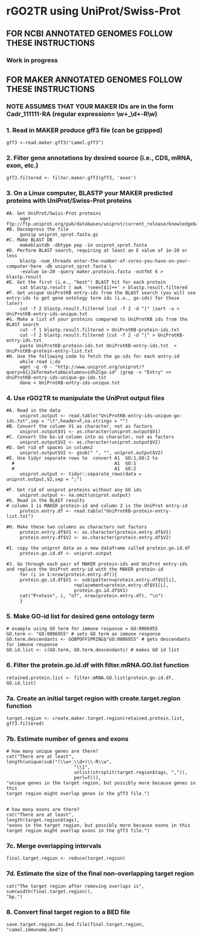# rGO2TR using UniProt/Swiss-Prot

## FOR NCBI ANNOTATED GENOMES FOLLOW THESE INSTRUCTIONS

### Work in progress

## FOR MAKER ANNOTATED GENOMES FOLLOW THESE INSTRUCTIONS

### NOTE ASSUMES THAT YOUR MAKER IDs are in the form Cadr_111111-RA (regular expression= \w+_\d+-R\w)

### 1. Read in MAKER produce gff3 file (can be gzipped)

    gff3 <-read.maker.gff3("camel.gff3")


### 2. Filter gene annotations by desired source (i.e., CDS, mRNA, exon, etc.)

    gff3.filtered <- filter.maker.gff3(gff3, 'exon')

### 3. On a Linux computer, BLASTP your MAKER predicted proteins with UniProt/Swiss-Prot proteins

    #A. Get UniProt/Swiss-Prot proteins
         wget ftp://ftp.uniprot.org/pub/databases/uniprot/current_release/knowledgebase/complete/uniprot_sprot.fasta.gz
    #B. Decompress the file
         gunzip uniprot_sprot.fasta.gz
    #C. Make BLAST DB
         makeblastdb -dbtype pep -in uniprot_sprot.fasta
    #D. Perform BLAST search, requiring at least an E value of 1e-20 or less
         blastp -num_threads enter-the-number-of-cores-you-have-on-your-computer-here -db uniprot_sprot.fasta \
         -evalue 1e-20 -query maker.proteins.fasta -outfmt 6 > blastp.result
    #E. Get the first (i.e., "best") BLAST hit for each protein
         cat blastp.result | awk '!seen[$1]++' > blastp.result.filtered
    #F. Get unique UniProtKB entry-ids from the BLAST search (you will use entry-ids to get gene ontology term ids (i.e., go-ids) for these later)
         cut -f 2 blastp.result.filtered |cut -f 2 -d "|" |sort -u > UniProtKB-entry-ids-unique.txt
    #G. Make a list of your proteins compared to UniProtKB ids from the BLAST search
         cut -f 1 blastp.result.filtered > UniProtKB-protein-ids.txt
         cut -f 2 blastp.result.filtered |cut -f 2 -d "|" > UniProtKB-entry-ids.txt
         paste UniProtKB-protein-ids.txt UniProtKB-entry-ids.txt  > UniProtKB-protein-entry-list.txt
    #H. Use the following code to fetch the go-ids for each entry-id
         while read i;do
         wget -q -O - "http://www.uniprot.org/uniprot/?query=${i}&format=tab&columns=id%2Cgo-id" |grep -v "Entry" >> UniProtKB-entry-ids-unique-go-ids.txt
         done < UniProtKB-entry-ids-unique.txt

### 4. Use rGO2TR to manipulate the UniProt output files

    #A. Read in the data     
         uniprot.output <- read.table("UniProtKB-entry-ids-unique-go-ids.txt",sep = "\t",header=F,na.strings = "")
    #B. Convert the column V1 as character, not as factors
         uniprot.output$V1 <- as.character(uniprot.output$V1)
    #C. Convert the Go-id column into as character, not as factors
         uniprot.output$V2 <- as.character(uniprot.output$V2)
    #D. Get rid of spaces in column2
         uniprot.output$V2 <- gsub(" ", "", uniprot.output$V2)
    #E. Use tidyr separate rows to  convert A1  GO:1,GO:2 to
      #                                     A1  GO:1
      #                                     A1  GO:2
         uniprot.output <- tidyr::separate_rows(data = uniprot.output,V2,sep = ";")

    #F. Get rid of uniprot proteins without any GO ids
         uniprot.output <- na.omit(uniprot.output)
    #G. Read in the BLAST results
    # column 1 is MAKER protein-id and column 2 is the UniProt entry-id
         protein.entry.df <- read.table("UniProtKB-protein-entry-list.txt")

    #H. Make these two columns as characters not factors
         protein.entry.df$V1 <- as.character(protein.entry.df$V1)
         protein.entry.df$V2 <- as.character(protein.entry.df$V2)

    #I. copy the uniprot data as a new dataframe called protein.go.id.df
         protein.go.id.df <- uniprot.output

    #J. Go through each pair of MAKER protein-ids and UniProt entry-ids and replace the UniProt entry-id with the MAKER protein-id
         for (i in 1:nrow(protein.entry.df)){
         protein.go.id.df$V1 <- sub(pattern=protein.entry.df$V2[i],
                             replacement=protein.entry.df$V1[i],
                             protein.go.id.df$V1)
         cat("Protein", i, "of", nrow(protein.entry.df), "\n")
         }


### 5. Make GO-id list for desired gene ontology term

    # example using GO term for immune response = GO:0006955
    GO.term <- "GO:0006955" # sets GO term as immune response
    GO.term.descendants <- GOBPOFFSPRING$"GO:0006955" # gets descendants for immune response
    GO.id.list <- c(GO.term, GO.term.descendants) # makes GO id list


### 6. Filter the protein.go.id.df with filter.mRNA.GO.list function

    retained.protein.list <- filter.mRNA.GO.list(protein.go.id.df, GO.id.list)


### 7a. Create an initial target region with create.target.region function

    target.region <- create.maker.target.region(retained.protein.list, gff3.filtered)


### 7b. Estimate number of genes and exons

    # how many unique genes are there?
    cat("There are at least",
    length(unique(sub("(\\w+_\\d+)\\-R\\w",
                             "\\1",
                             unlist(strsplit(target.region$tags, ",")),
                             perl=T))),
    "unique genes in the target region, but possibly more because genes in this 
    target region might overlap genes in the gff3 file.")


    # how many exons are there?
    cat("There are at least",
    length(target.region$tags),
    "exons in the target region, but possibly more because exons in this 
    target region might overlap exons in the gff3 file.")


### 7c. Merge overlapping intervals

    final.target.region <- reduce(target.region)


### 7d. Estimate the size of the final non-overlapping target region

    cat("The target region after removing overlaps is",
    sum(width(final.target.region)),
    "bp.")


### 8. Convert final target region to a BED file

    save.target.region.as.bed.file(final.target.region, "camel.immunome.bed")